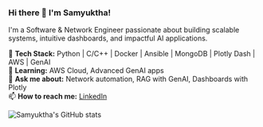 
<!--
**samyuktha-saravanan/samyuktha-saravanan** is a ✨ _special_ ✨ repository because its `README.md` (this file) appears on your GitHub profile.

Here are some ideas to get you started:

- 🔭 I’m currently working on ...
- 🌱 I’m currently learning ...
- 👯 I’m looking to collaborate on ...
- 🤔 I’m looking for help with ...
- 💬 Ask me about ...
- 📫 How to reach me: ...
- 😄 Pronouns: ...
- ⚡ Fun fact: ...
-->

### Hi there 👋 I'm Samyuktha!

I'm a Software & Network Engineer passionate about building scalable systems, intuitive dashboards, and impactful AI applications.  

🔧 **Tech Stack:** Python | C/C++ | Docker | Ansible | MongoDB | Plotly Dash | AWS | GenAI  
🌱 **Learning:** AWS Cloud, Advanced GenAI apps  
💬 **Ask me about:** Network automation, RAG with GenAI, Dashboards with Plotly  
📫 **How to reach me:** [LinkedIn](https://www.linkedin.com/in/samyuktha-saravanan)  

<!-- Stats -->
![Samyuktha's GitHub stats](https://github-readme-stats.vercel.app/api?username=samyuktha-saravanan&show_icons=true&theme=radical)

